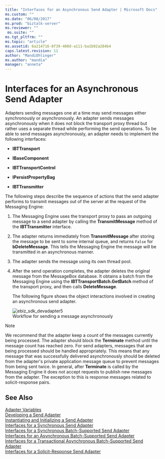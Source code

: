 ```yaml
---
title: "Interfaces for an Asynchronous Send Adapter | Microsoft Docs"
ms.custom: ""
ms.date: "06/08/2017"
ms.prod: "biztalk-server"
ms.reviewer: ""
 ms.suite: ""
ms.tgt_pltfrm: ""
ms.topic: "article"
ms.assetid: 6a214716-8f39-400d-a111-ba1b92a284b4
caps.latest.revision: 11
author: "MandiOhlinger"
ms.author: "mandia"
manager: "anneta"
---
```

# Interfaces for an Asynchronous Send Adapter
Adapters sending messages one at a time may send messages either synchronously or asynchronously. An adapter sends messages asynchronously when it does not block the transport proxy thread but rather uses a separate thread while performing the send operations. To be able to send messages asynchronously, an adapter needs to implement the following interfaces:  
  
-   **IBTTransport**  
  
-   **IBaseComponent**  
  
-   **IBTTransportControl**  
  
-   **IPersistPropertyBag**  
  
-   **IBTTransmitter**  
  
 The following steps describe the sequence of actions that the send adapter performs to transmit messages out of the server at the request of the Messaging Engine:  
  
1.  The Messaging Engine uses the transport proxy to pass an outgoing message to a send adapter by calling the **TransmitMessage** method of the **IBTTransmitter** interface.  
  
2.  The adapter returns immediately from **TransmitMessage** after storing the message to be sent to some internal queue, and returns `False` for **bDeleteMessage**. This tells the Messaging Engine the message will be transmitted in an asynchronous manner.  
  
3.  The adapter sends the message using its own thread pool.  
  
4.  After the send operation completes, the adapter deletes the original message from the MessageBox database. It obtains a batch from the Messaging Engine using the **IBTTransportBatch.GetBatch** method of the transport proxy, and then calls **DeleteMessage**.  
  
     The following figure shows the object interactions involved in creating an asynchronous send adapter.  
  
     ![](../core/media/ebiz-sdk-devadapter5.gif "ebiz_sdk_devadapter5")  
Workflow for sending a message asynchronously  
  
> [!NOTE]
>  We recommend that the adapter keep a count of the messages currently being processed. The adapter should block the **Terminate** method until the message count has reached zero. For send adapters, messages that are being processed should be handled appropriately. This means that any message that was successfully delivered asynchronously should be deleted from the adapter's private application message queue to prevent messages from being sent twice. In general, after **Terminate** is called by the Messaging Engine it does not accept requests to publish new messages from the adapter. The exception to this is response messages related to solicit-response pairs.  
  
## See Also  
 [Adapter Variables](../core/adapter-variables.md)   
 [Developing a Send Adapter](../core/developing-a-send-adapter.md)   
 [Instantiating and Initializing a Send Adapter](../core/instantiating-and-initializing-a-send-adapter.md)   
 [Interfaces for a Synchronous Send Adapter](../core/interfaces-for-a-synchronous-send-adapter.md)   
 [Interfaces for a Synchronous Batch-Supported Send Adapter](../core/interfaces-for-a-synchronous-batch-supported-send-adapter.md)   
 [Interfaces for an Asynchronous Batch-Supported Send Adapter](../core/interfaces-for-an-asynchronous-batch-supported-send-adapter.md)   
 [Interfaces for a Transactional Asynchronous Batch-Supported Send Adapter](../core/interfaces-for-a-transactional-asynchronous-batch-supported-send-adapter.md)   
 [Interfaces for a Solicit-Response Send Adapter](../core/interfaces-for-a-solicit-response-send-adapter.md)